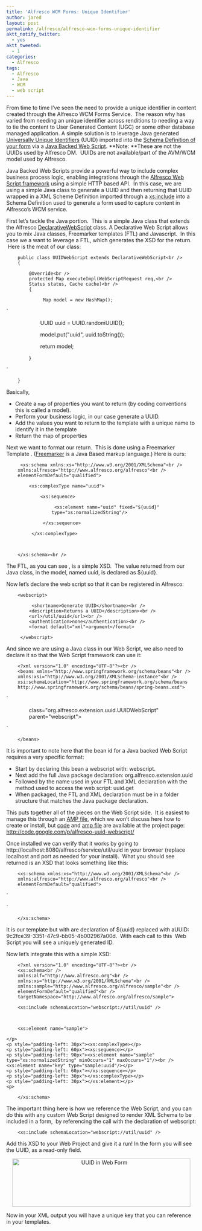 ```yaml
---
title: 'Alfresco WCM Forms: Unique Identifier'
author: jared
layout: post
permalink: /alfresco/alfresco-wcm-forms-unique-identifier
aktt_notify_twitter:
  - yes
aktt_tweeted:
  - 1
categories:
  - Alfresco
tags:
  - Alfresco
  - Java
  - WCM
  - web script
---
```

From time to time I&#8217;ve seen the need to provide a unique identifier in content created through the Alfresco WCM Forms Service.  The reason why has varied from needing an unique identifier across renditions to needing a way to tie the content to User Generated Content (UGC) or some other database managed application. A simple solution is to leverage Java generated [Universally Unique Identifiers][1] (UUID) imported into the [Schema Definition of your form][2] via a [Java Backed Web Script][3]. **Note: **These are not the UUIDs used by Alfresco DM.  UUIDs are not available/part of the AVM/WCM model used by Alfresco.

Java Backed Web Scripts provide a powerful way to include complex business process logic, enabling integrations through the [Alfresco Web Script framework][4] using a simple HTTP based API.  In this case, we are using a simple Java class to generate a UUID and then returning that UUID wrapped in a XML Scheme Definition imported through a <xs:include> into a Schema Definition used to generate a form used to capture content in Alfresco&#8217;s WCM service.

First let&#8217;s tackle the Java portion.  This is a simple Java class that extends the Alfresco [DeclarativeWebScript][5] class. A Declarative Web Script allows you to mix Java classes, Freemarker templates (FTL) and Javascript.  In this case we a want to leverage a FTL, which generates the XSD for the return.  Here is the meat of our class:

<p style="padding-left: 30px">
  <code>public class UUIDWebScript extends DeclarativeWebScript&lt;br />
{</code>
</p>

<p style="padding-left: 60px">
  <code>@Override&lt;br />
protected Map executeImpl(WebScriptRequest req,&lt;br />
Status status, Cache cache)&lt;br />
{</code>
</p>

<p style="padding-left: 90px">
  <code> Map model = new HashMap();</code>
</p>

`</p>
<p style="padding-left: 90px">UUID uuid = UUID.randomUUID();</p>
<p style="padding-left: 90px">model.put("uuid", uuid.toString());</p>
<p style="padding-left: 90px">return model;</p>
<p style="padding-left: 60px">}</p>
<p>`

<p style="padding-left: 30px">
  <code>}</code>
</p>

Basically,

*   Create a `map` of properties you want to return (by coding conventions this is called a model).
*   Perform your business logic, in our case generate a UUID.
*   Add the values you want to return to the template with a unique name to identify it in the template
*   Return the map of properties

Next we want to format our return.  This is done using a Freemarker Template . ([Freemarker][6] is a Java Based markup language.) Here is ours:

<p style="padding-left: 30px">
  <code> &lt;xs:schema xmlns:xs="http://www.w3.org/2001/XMLSchema"&lt;br />
xmlns:alfresco="http://www.alfresco.org/alfresco"&lt;br />
elementFormDefault="qualified"&gt;</code>
</p>

<p style="padding-left: 60px">
  <code>&lt;xs:complexType name="uuid"&gt;</code>
</p>

<p style="padding-left: 90px">
  <code>&lt;xs:sequence&gt;</code>
</p>

<p style="padding-left: 120px">
  <code> &lt;xs:element name="uuid" fixed="${uuid}" type="xs:normalizedString"/&gt;</code>
</p>

<p style="padding-left: 90px">
  <code> &lt;/xs:sequence&gt;</code>
</p>

<p style="padding-left: 60px">
  <code> &lt;/xs:complexType&gt;</code>
</p>

<p style="padding-left: 30px">
  <code> </code>
</p>

<p style="padding-left: 30px">
  <code>&lt;/xs:schema&gt;&lt;br />
</code>
</p>

The FTL, as you can see , is a simple XSD.  The value returned from our Java class, in the model, named uuid, is declared as ${uuid}.

Now let&#8217;s declare the web script so that it can be registered in Alfresco:

<p style="padding-left: 30px">
  <code>&lt;webscript&gt;</code>
</p>

<p style="padding-left: 60px">
  <code> &lt;shortname&gt;Generate UUID&lt;/shortname&gt;&lt;br />
&lt;description&gt;Returns a UUID&lt;/description&gt;&lt;br />
&lt;url&gt;/util/uuid&lt;/url&gt;&lt;br />
&lt;authentication&gt;none&lt;/authentication&gt;&lt;br />
&lt;format default="xml"&gt;argument&lt;/format&gt;</code>
</p>

<p style="padding-left: 30px">
  <code> &lt;/webscript&gt;</code>
</p>

And since we are using a Java class in our Web Script, we also need to declare it so that the Web Script framework can use it:

<p style="padding-left: 30px">
  <code>&lt;?xml version="1.0" encoding="UTF-8"?&gt;&lt;br />
&lt;beans xmlns="http://www.springframework.org/schema/beans"&lt;br />
xmlns:xsi="http://www.w3.org/2001/XMLSchema-instance"&lt;br />
xsi:schemaLocation="http://www.springframework.org/schema/beans http://www.springframework.org/schema/beans/spring-beans.xsd"&gt;</code>
</p>

`</p>
<p style="padding-left: 60px"><bean id="webscript.org.alfresco.extension.uuid.uuid.get"<br />
class="org.alfresco.extension.uuid.UUIDWebScript"<br />
parent="webscript"><br />
</bean></p>
<p>`

<p style="padding-left: 30px">
  <code>&lt;/beans&gt;</code>
</p>

It is important to note here that the bean id for a Java backed Web Script requires a very specific format:

*   Start by declaring this bean a webscript with: webscript.
*   Next add the full Java package declaration: org.alfresco.extension.uuid
*   Followed by the name used in your FTL and XML declaration with the method used to access the web script: uuid.get
*   When packaged, the FTL and XML declaration must be in a folder structure that matches the Java package declaration.

This puts together all of the pieces on the Web Script side.  It is easiest to manage this through an [AMP file][7], which we won&#8217;t discuss here how to create or install, but [code][8] and [amp file][9] are available at the project page: <http://code.google.com/p/alfresco-uuid-webscript/>

Once installed we can verify that it works by going to http://localhost:8080/alfresco/service/util/uuid in your browser (replace localhost and port as needed for your install).  What you should see returned is an XSD that looks something like this:

<p style="padding-left: 30px">
  <code>&lt;xs:schema xmlns:xs="http://www.w3.org/2001/XMLSchema"&lt;br />
xmlns:alfresco="http://www.alfresco.org/alfresco"&lt;br />
elementFormDefault="qualified"&gt;</code>
</p>

`</p>
<p style="padding-left: 60px"><xs:complexType name="uuid"></p>
<p style="padding-left: 90px"><xs:sequence></p>
<p style="padding-left: 120px"><xs:element name="uuid" fixed="9c2fce39-3351-47c9-bb05-4b002967a00d" type="xs:normalizedString"/></p>
<p style="padding-left: 90px"></xs:sequence></p>
<p style="padding-left: 60px"></xs:complexType></p>
<p>`

<p style="padding-left: 30px">
  <code>&lt;/xs:schema&gt;</code>
</p>

It is our template but with are declaration of ${uuid} replaced with aUUID: 9c2fce39-3351-47c9-bb05-4b002967a00d.  With each call to this  Web Script you will see a uniquely generated ID.

Now let&#8217;s integrate this with a simple XSD:

<p style="padding-left: 30px">
  <code>&lt;?xml version="1.0" encoding="UTF-8"?&gt;&lt;br />
&lt;xs:schema&lt;br />
xmlns:alf="http://www.alfresco.org"&lt;br />
xmlns:xs="http://www.w3.org/2001/XMLSchema"&lt;br />
xmlns:sample="http://www.alfresco.org/alfresco/sample"&lt;br />
elementFormDefault="qualified"&lt;br />
targetNamespace="http://www.alfresco.org/alfresco/sample"&gt; </code>
</p>

<p style="padding-left: 30px">
  <code>&lt;xs:include schemaLocation="webscript://util/uuid" /&gt;</code>
</p>

<p style="padding-left: 30px">
  <code> </code>
</p>

<p style="padding-left: 30px">
  <code>&lt;xs:element name="sample"&gt;</code>
</p>

<p style="padding-left: 30px">
  <p>
    <code>&lt;/p>
&lt;p style="padding-left: 30px">&lt;xs:complexType&gt;&lt;/p>
&lt;p style="padding-left: 60px">&lt;xs:sequence&gt;&lt;/p>
&lt;p style="padding-left: 90px">&lt;xs:element name="sample" type="xs:normalizedString" minOccurs="1" maxOccurs="1"/&gt;&lt;br />
&lt;xs:element name="key" type="sample:uuid"/&gt;&lt;/p>
&lt;p style="padding-left: 60px">&lt;/xs:sequence&gt;&lt;/p>
&lt;p style="padding-left: 30px">&lt;/xs:complexType&gt;&lt;/p>
&lt;p style="padding-left: 30px">&lt;/xs:element&gt;&lt;/p>
&lt;p></code>
  </p>
  
  <p style="padding-left: 30px">
    <code>&lt;/xs:schema&gt;</code>
  </p>
  
  <p>
    The important thing here is how we reference the Web Script, and you can do this with any custom Web Script designed to render XML Schema to be included in a form,  by referencing the call with the declaration of webscript:
  </p>
  
  <p style="padding-left: 30px">
    <code>&lt;xs:include schemaLocation="webscript://util/uuid" /&gt;</code>
  </p>
  
  <p>
    Add this XSD to your Web Project and give it a run! In the form you will see the UUID, as a read-only field.
  </p>
  
  <p style="text-align: center">
    <img class="size-full wp-image-299 aligncenter" src="http://jared.ottleys.net/files/2010/02/Picture-1.png" alt="UUID in Web Form" width="472" height="128" />
  </p>
  
  <p style="text-align: left">
    Now in your XML output you will have a unique key that you can reference in your templates.
  </p>

 [1]: http://en.wikipedia.org/wiki/Universally_Unique_Identifier
 [2]: http://wiki.alfresco.com/wiki/Forms_Authoring_Guide
 [3]: http://wiki.alfresco.com/wiki/Web_Scripts#Java-Backed_Implementations
 [4]: http://wiki.alfresco.com/wiki/Web_Scripts
 [5]: http://dev.alfresco.com/resource/docs/java/web-client/org/alfresco/web/scripts/DeclarativeWebScript.html
 [6]: http://freemarker.org/
 [7]: http://wiki.alfresco.com/wiki/AMP_Files
 [8]: http://code.google.com/p/alfresco-uuid-webscript/source/checkout
 [9]: http://alfresco-uuid-webscript.googlecode.com/files/alfresco-uuid-webscript.amp